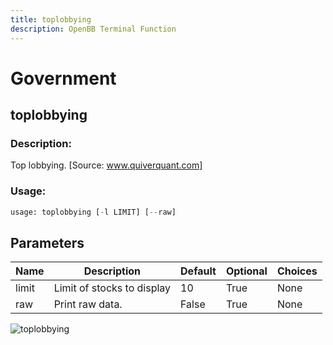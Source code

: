 ```yaml
---
title: toplobbying
description: OpenBB Terminal Function
---
```


# Government

## toplobbying

### Description: 

Top lobbying. [Source: www.quiverquant.com]

### Usage: 
```python
usage: toplobbying [-l LIMIT] [--raw]
```

## Parameters

| Name | Description | Default | Optional | Choices |
| ---- | ----------- | ------- | -------- | ------- |
| limit | Limit of stocks to display | 10 | True | None |
| raw | Print raw data. | False | True | None |


![toplobbying](https://user-images.githubusercontent.com/46355364/154266510-5e46cafe-f4b6-4fa2-9b87-6ae5e1f1a726.png)

